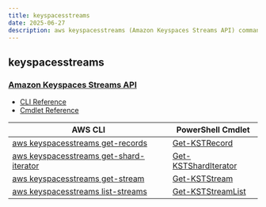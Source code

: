 ```yaml
---
title: keyspacesstreams
date: 2025-06-27
description: aws keyspacesstreams (Amazon Keyspaces Streams API) command/cmdlet list.
---
```


## keyspacesstreams

### [Amazon Keyspaces Streams API](https://aws.amazon.com/keyspaces/)

* [CLI Reference](https://awscli.amazonaws.com/v2/documentation/api/latest/reference/keyspacesstreams/index.html)
* [Cmdlet Reference](https://docs.aws.amazon.com/powershell/latest/reference/items/KeyspacesStreams_cmdlets.html)

|AWS CLI|PowerShell Cmdlet|
|----|----|
|[aws keyspacesstreams get-records](https://awscli.amazonaws.com/v2/documentation/api/latest/reference/keyspacesstreams/get-records.html)|[Get-KSTRecord](https://docs.aws.amazon.com/powershell/latest/reference/items/Get-KSTRecord.html)|
|[aws keyspacesstreams get-shard-iterator](https://awscli.amazonaws.com/v2/documentation/api/latest/reference/keyspacesstreams/get-shard-iterator.html)|[Get-KSTShardIterator](https://docs.aws.amazon.com/powershell/latest/reference/items/Get-KSTShardIterator.html)|
|[aws keyspacesstreams get-stream](https://awscli.amazonaws.com/v2/documentation/api/latest/reference/keyspacesstreams/get-stream.html)|[Get-KSTStream](https://docs.aws.amazon.com/powershell/latest/reference/items/Get-KSTStream.html)|
|[aws keyspacesstreams list-streams](https://awscli.amazonaws.com/v2/documentation/api/latest/reference/keyspacesstreams/list-streams.html)|[Get-KSTStreamList](https://docs.aws.amazon.com/powershell/latest/reference/items/Get-KSTStreamList.html)|

